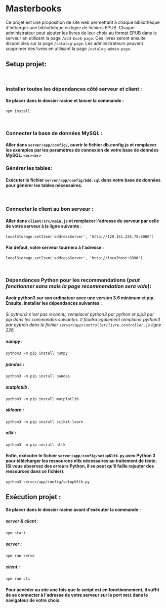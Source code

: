 # Masterbooks

Ce projet est une proposition de site web permettant à chaque bibliothèque d'héberger une bibliothèque en ligne de fichiers EPUB. Chaque administrateur peut ajouter les livres de leur choix au format EPUB dans le serveur en utilisant la page ``/add-book-page``. Ces livres seront ensuite disponibles sur la page ``/catalog-page``. Les administrateurs peuvent supprimer des livres en utilisant la page ``/catalog-admin-page``.

## Setup projet:

<br>

### Installer toutes les dépendances côté serveur et client :

#### Se placer dans le dossier racine et lancer la commande :

```
npm install
```

<br>

### Connecter la base de données MySQL :

#### Aller dans ``server/app/config/``, ouvrir le fichier db.config.js et remplacer les exemples par les paramètres de connexion de votre base de données MySQL.  `<br><br>`

### Générer les tables:

#### Exécuter le fichier ``server/app/config/bdd.sql`` dans votre base de données pour générer les tables nécessaires.

<br>

### Connecter le client au bon serveur :

#### Aller dans ``client/src/main.js`` et remplacer l'adresse du serveur par celle de votre serveur à la ligne suivante :

```
localStorage.setItem('addressServer', 'http://129.151.226.75:8080')
```

#### Par défaut, votre serveur tournera à l'adresse :

```
localStorage.setItem('addressServer', 'http://localhost:8080')
```

<br>

### Dépendances Python pour les recommandations (_peut fonctionner sans mais la page recommendation sera vide_):

#### Avoir python3 sur son ordinateur avec une version 3.6 minimum et pip. Ensuite, installer les dépendances suivantes :
 _Si python3 n'est pas reconnu, remplacer python3 par python et pip3 par pip dans les commandes suivantes. Il faudra egalement remplacer python3 par python dans le fichier ``server/app/controller/livre.controller.js`` ligne 226._

##### numpy :

```
python3 -m pip install numpy
```

##### pandas :

```
python3 -m pip install pandas
```

##### matplotlib :

```
python3 -m pip install matplotlib
```

##### sklearn :

```
python3 -m pip install scikit-learn
```

##### nltk :

```
python3 -m pip install nltk
```

#### Enfin, exécuter le fichier ``server/app/config/setupNltk.py`` avec Python 3 pour télécharger les ressources nltk nécessaires au traitement de texte. (Si vous observez des erreurs Python, il se peut qu'il faille rajouter des ressources dans ce fichier).

```
python3 server/app/config/setupNltk.py
```

## Exécution projet :

#### Se placer dans le dossier racine avant d'exécuter la commande :

##### server & client :

```
npm start
```

##### server :

```
npm run serve
```

##### client :

```
npm run cli
```

#### Pour accéder au site une fois que le script est en fonctionnement, il suffit de se connecter à l'adresse de votre serveur sur le port ``8081`` dans le navigateur de votre choix.
